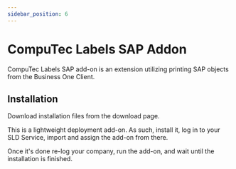 ```yaml
---
sidebar_position: 6
---
```


# CompuTec Labels SAP Addon

CompuTec Labels SAP add-on is an extension utilizing printing SAP objects from the Business One Client.

## Installation

Download installation files from the download page<!-- TODO: Link -->.

This is a lightweight deployment add-on. As such, install it, log in to your SLD Service, import and assign the add-on from there.

Once it's done re-log your company, run the add-on, and wait until the installation is finished.
